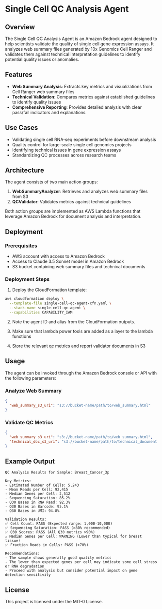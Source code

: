 # Single Cell QC Analysis Agent

## Overview

The Single Cell QC Analysis Agent is an Amazon Bedrock agent designed to help scientists validate the quality of single cell gene expression assays. It analyzes web summary files generated by 10x Genomics Cell Ranger and validates them against technical interpretation guidelines to identify potential quality issues or anomalies.

## Features

- **Web Summary Analysis**: Extracts key metrics and visualizations from Cell Ranger web summary files
- **Technical Validation**: Compares metrics against established guidelines to identify quality issues
- **Comprehensive Reporting**: Provides detailed analysis with clear pass/fail indicators and explanations

## Use Cases

- Validating single cell RNA-seq experiments before downstream analysis
- Quality control for large-scale single cell genomics projects
- Identifying technical issues in gene expression assays
- Standardizing QC processes across research teams

## Architecture

The agent consists of two main action groups:

1. **WebSummaryAnalyzer**: Retrieves and analyzes web summary files from S3
2. **QCValidator**: Validates metrics against technical guidelines

Both action groups are implemented as AWS Lambda functions that leverage Amazon Bedrock for document analysis and interpretation.

## Deployment

### Prerequisites

- AWS account with access to Amazon Bedrock
- Access to Claude 3.5 Sonnet model in Amazon Bedrock
- S3 bucket containing web summary files and technical documents

### Deployment Steps

1. Deploy the CloudFormation template:

```bash
aws cloudformation deploy \
  --template-file single-cell-qc-agent-cfn.yaml \
  --stack-name single-cell-qc-agent \
  --capabilities CAPABILITY_IAM
```

2. Note the agent ID and alias from the CloudFormation outputs.

3. Make sure that lambda power tools  are added as a  layer to the lambda functions

4. Store the relevant qc metrics and report validator documents in S3

## Usage

The agent can be invoked through the Amazon Bedrock console or API with the following parameters:

### Analyze Web Summary

```json
{
  "web_summary_s3_uri": "s3://bucket-name/path/to/web_summary.html"
}
```

### Validate QC Metrics

```json
{
  "web_summary_s3_uri": "s3://bucket-name/path/to/web_summary.html",
  "technical_doc_s3_uri": "s3://bucket-name/path/to/technical_document.pdf"
}
```

## Example Output

```
QC Analysis Results for Sample: Breast_Cancer_3p

Key Metrics:
- Estimated Number of Cells: 5,243
- Mean Reads per Cell: 92,415
- Median Genes per Cell: 2,512
- Sequencing Saturation: 85.2%
- Q30 Bases in RNA Read: 92.3%
- Q30 Bases in Barcode: 95.1%
- Q30 Bases in UMI: 94.8%

Validation Results:
✅ Cell Count: PASS (Expected range: 1,000-10,000)
✅ Sequencing Saturation: PASS (>80% recommended)
✅ Q30 Scores: PASS (All Q30 metrics >90%)
⚠️ Median Genes per Cell: WARNING (Lower than typical for breast tissue)
✅ Fraction Reads in Cells: PASS (>70%)

Recommendations:
- The sample shows generally good quality metrics
- The lower than expected genes per cell may indicate some cell stress or RNA degradation
- Proceed with analysis but consider potential impact on gene detection sensitivity
```

## License

This project is licensed under the MIT-0 License.
